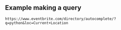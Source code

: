 ## Example making a query
```
https://www.eventbrite.com/directory/autocomplete/?q=python&loc=Current+Location
```
